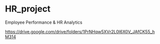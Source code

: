 # HR_project
Employee Performance &amp; HR Analytics

https://drive.google.com/drive/folders/1PrNHqw5XVr2L0I6X0V_JAfCK55_hM314
